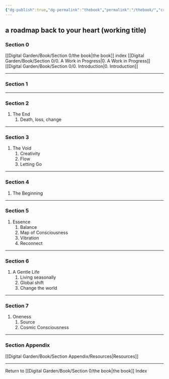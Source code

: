 ```yaml
---
{"dg-publish":true,"dg-permalink":"thebook","permalink":"/thebook/","created":"","updated":""}
---
```



## a roadmap back to your heart (working title)

### Section 0

[[Digital Garden/Book/Section 0/the book\|the book]] index
[[Digital Garden/Book/Section 0/0. A Work in Progress\|0. A Work in Progress]]
[[Digital Garden/Book/Section 0/0. Introduction\|0. Introduction]]

---

### Section 1

---

### Section 2

1. The End
	1. Death, loss, change

---

### Section 3

1. The Void
	1. Creativity
	2. Flow
	3. Letting Go

---

### Section 4

1. The Beginning

---

### Section 5

1. Essence
	1. Balance
	2. Map of Consciousness
	3. Vibration
	4. Reconnect

---

### Section 6

1. A Gentle Life
	1. Living seasonally
	2. Global shift
	3. Change the world

---

### Section 7

1. Oneness
	1. Source
	2. Cosmic Consciousness

---

### Section Appendix

[[Digital Garden/Book/Section Appendix/Resources\|Resources]]

---

Return to [[Digital Garden/Book/Section 0/the book\|the book]] Index